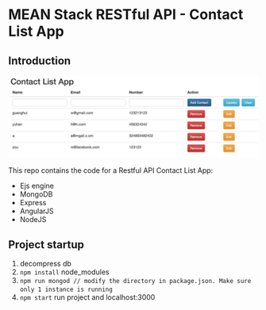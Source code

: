 # MEAN Stack RESTful API - Contact List App

## Introduction

![mean stack tutorial app](/screenshot/meanContact.png)

This repo contains the code for a Restful API Contact List App:

- Ejs engine
- MongoDB
- Express
- AngularJS
- NodeJS

## Project startup

1. decompress db
1. `npm install` node_modules
1. `npm run mongod // modify the directory in package.json. Make sure only 1 instance is running`
1. `npm start` run project and localhost:3000
